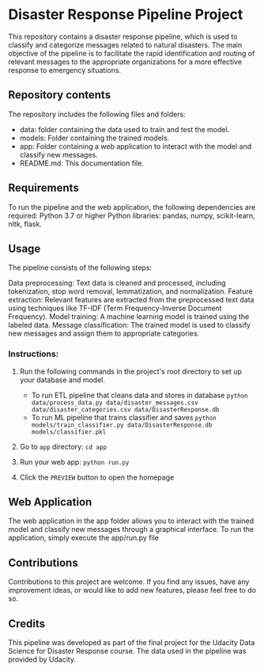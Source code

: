 # Disaster Response Pipeline Project

This repository contains a disaster response pipeline, which is used to classify and categorize messages related to natural disasters. The main objective of the pipeline is to facilitate the rapid identification and routing of relevant messages to the appropriate organizations for a more effective response to emergency situations.

## Repository contents

The repository includes the following files and folders:

* data: folder containing the data used to train and test the model.
* models: Folder containing the trained models. 
* app: Folder containing a web application to interact with the model and classify new messages.
* README.md: This documentation file.

## Requirements
To run the pipeline and the web application, the following dependencies are required:
Python 3.7 or higher
Python libraries: pandas, numpy, scikit-learn, nltk, flask.

## Usage
The pipeline consists of the following steps:

Data preprocessing: Text data is cleaned and processed, including tokenization, stop word removal, lemmatization, and normalization.
Feature extraction: Relevant features are extracted from the preprocessed text data using techniques like TF-IDF (Term Frequency-Inverse Document Frequency).
Model training: A machine learning model is trained using the labeled data.
Message classification: The trained model is used to classify new messages and assign them to appropriate categories.

### Instructions:
1. Run the following commands in the project's root directory to set up your database and model.

    - To run ETL pipeline that cleans data and stores in database
        `python data/process_data.py data/disaster_messages.csv data/disaster_categories.csv data/DisasterResponse.db`
    - To run ML pipeline that trains classifier and saves
        `python models/train_classifier.py data/DisasterResponse.db models/classifier.pkl`

2. Go to `app` directory: `cd app`

3. Run your web app: `python run.py`

4. Click the `PREVIEW` button to open the homepage

## Web Application
The web application in the app folder allows you to interact with the trained model and classify new messages through a graphical interface. To run the application, simply execute the app/run.py file 

## Contributions
Contributions to this project are welcome. If you find any issues, have any improvement ideas, or would like to add new features, please feel free to do so. 

## Credits
This pipeline was developed as part of the final project for the Udacity Data Science for Disaster Response course. The data used in the pipeline was provided by Udacity.
